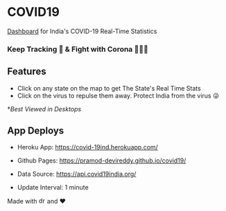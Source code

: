 # COVID19

[Dashboard](https://covid-19ind.herokuapp.com/) for India's COVID-19 Real-Time Statistics

### Keep Tracking 🧐 & Fight with Corona 👊👊👊

## Features

- Click on any state on the map to get The State's Real Time Stats
- Click on the virus to repulse them away. Protect India from the virus 😜

\*_Best Viewed in Desktops_

## App Deploys

- Heroku App: https://covid-19ind.herokuapp.com/
- Github Pages: https://pramod-devireddy.github.io/covid19/

- Data Source: https://api.covid19india.org/
- Update Interval: 1 minute

Made with <img src="https://vuejs.org/images/logo.png" alt="drawing" width="15"/> and ❤️
